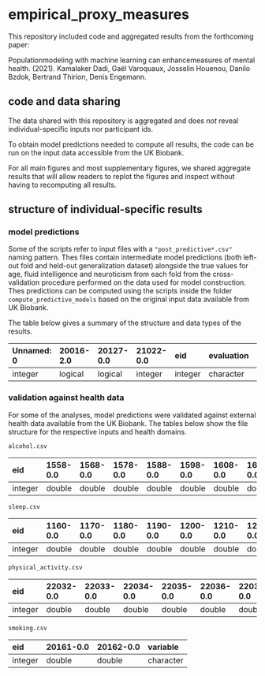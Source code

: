 # empirical_proxy_measures

This repository included code and aggregated results from the forthcoming paper:

Populationmodeling with machine learning can enhancemeasures of mental health. (2021). Kamalaker Dadi, Gaël Varoquaux, Josselin Houenou, Danilo Bzdok,
 Bertrand Thirion, Denis Engemann.

## code and data sharing

The data shared with this repository is aggregated and does *not* reveal individual-specific inputs nor participant ids.

To obtain model predictions needed to compute all results, the code can be run on the input data accessible from the UK Biobank.

For all main figures and most supplementary figures, we shared aggregate results that will allow readers to replot the figures and inspect without having to recomputing all results.

## structure of individual-specific results

### model predictions

Some of the scripts refer to input files with a `"post_predictive*.csv"` naming pattern. Thes files contain intermediate model predictions (both left-out fold and held-out generalization dataset) alongside the true values for age, fluid intelligence and neuroticism from each fold from the cross-validation procedure performed on the data used for model construction. Thes predictions can be computed using the scripts inside the folder `compute_predictive_models` based on the original input data available from UK Biobank.

The table below gives a summary of the structure and data types of the results.

|Unnamed: 0 |20016-2.0 |20127-0.0 |21022-0.0 |eid     |evaluation |fold    |predicted |target    |test_indices |true    |variable  |Data type |
|:----------|:---------|:---------|:---------|:-------|:----------|:-------|:---------|:---------|:------------|:-------|:---------|:---------|
|integer    |logical   |logical   |integer   |integer |character  |integer |double    |character |integer      |integer |character |character |


### validation against health data

For some of the analyses, model predictions were validated against external health data available from the UK Biobank.
The tables below show the file structure for the respective inputs and health domains.

`alcohol.csv`

|eid     |1558-0.0 |1568-0.0 |1578-0.0 |1588-0.0 |1598-0.0 |1608-0.0 |1618-0.0 |3731-0.0 |4407-0.0 |4418-0.0 |4429-0.0 |4440-0.0 |4451-0.0 |4462-0.0 |5364-0.0 |20117-0.0 |variable  |
|:-------|:--------|:--------|:--------|:--------|:--------|:--------|:--------|:--------|:--------|:--------|:--------|:--------|:--------|:--------|:--------|:---------|:---------|
|integer |double   |double   |double   |double   |double   |double   |double   |double   |double   |double   |double   |double   |double   |double   |double   |double    |character |

`sleep.csv`

|eid     |1160-0.0 |1170-0.0 |1180-0.0 |1190-0.0 |1200-0.0 |1210-0.0 |1220-0.0 |variable  |
|:-------|:--------|:--------|:--------|:--------|:--------|:--------|:--------|:---------|
|integer |double   |double   |double   |double   |double   |double   |double   |character |

`physical_activity.csv`

|eid     |22032-0.0 |22033-0.0 |22034-0.0 |22035-0.0 |22036-0.0 |22037-0.0 |22038-0.0 |22039-0.0 |22040-0.0 |variable  |
|:-------|:---------|:---------|:---------|:---------|:---------|:---------|:---------|:---------|:---------|:---------|
|integer |double    |double    |double    |double    |double    |double    |double    |double    |double    |character |

`smoking.csv`

|eid     |20161-0.0 |20162-0.0 |variable  |
|:-------|:---------|:---------|:---------|
|integer |double    |double    |character |
